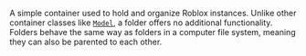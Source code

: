 A simple container used to hold and organize Roblox instances. Unlike other
container classes like [`Model`](https://create.roblox.com/docs/reference/engine/classes/Model), a folder offers no additional
functionality. Folders behave the same way as folders in a computer file
system, meaning they can also be parented to each other.